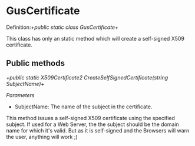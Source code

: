 # **GusCertificate**

Definition:_+public static class GusCertificate+_

This class has only an static method which will create a self-signed X509 certificate.

## Public methods

_+public static X509Certificate2 CreateSelfSignedCertificate(string SubjectName)+_

_Parameters_

* SubjectName: The name of the subject in the certificate.

This method issues a self-signed X509 certificate using the specified subject. If used for a Web Server, the the subject should be the domain name for which it's valid. But as it is self-signed and the Browsers will warn the user, anything will work ;)
